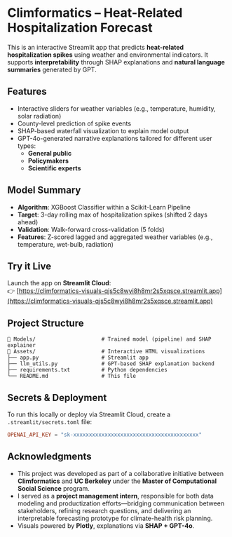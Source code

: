 # Climformatics – Heat-Related Hospitalization Forecast

This is an interactive Streamlit app that predicts **heat-related hospitalization spikes** using weather and environmental indicators. It supports **interpretability** through SHAP explanations and **natural language summaries** generated by GPT.

## Features
- Interactive sliders for weather variables (e.g., temperature, humidity, solar radiation)
- County-level prediction of spike events
- SHAP-based waterfall visualization to explain model output
- GPT-4o-generated narrative explanations tailored for different user types:
  - **General public**
  - **Policymakers**
  - **Scientific experts**

## Model Summary
- **Algorithm**: XGBoost Classifier within a Scikit-Learn Pipeline
- **Target**: 3-day rolling max of hospitalization spikes (shifted 2 days ahead)
- **Validation**: Walk-forward cross-validation (5 folds)
- **Features**: Z-scored lagged and aggregated weather variables (e.g., temperature, wet-bulb, radiation)

## Try it Live
Launch the app on **Streamlit Cloud**:  
👉 [https://climformatics-visuals-qjs5c8wyi8h8mr2s5xqsce.streamlit.app](https://climformatics-visuals-qjs5c8wyi8h8mr2s5xqsce.streamlit.app)

## Project Structure
```
📂 Models/                     # Trained model (pipeline) and SHAP explainer
📂 Assets/                     # Interactive HTML visualizations
├── app.py                    # Streamlit app
├── llm_utils.py              # GPT-based SHAP explanation backend
├── requirements.txt          # Python dependencies
└── README.md                 # This file
```

## Secrets & Deployment
To run this locally or deploy via Streamlit Cloud, create a `.streamlit/secrets.toml` file:

```toml
OPENAI_API_KEY = "sk-xxxxxxxxxxxxxxxxxxxxxxxxxxxxxxxxxxxxxxxx"
```

## Acknowledgments
- This project was developed as part of a collaborative initiative between **Climformatics** and **UC Berkeley** under the **Master of Computational Social Science** program.  
- I served as a **project management intern**, responsible for both data modeling and productization efforts—bridging communication between stakeholders, refining research questions, and delivering an interpretable forecasting prototype for climate-health risk planning.
- Visuals powered by **Plotly**, explanations via **SHAP + GPT-4o**.
